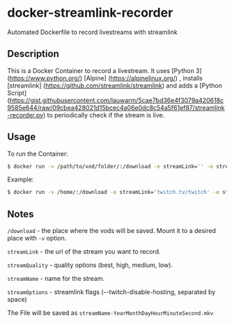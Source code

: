# docker-streamlink-recorder
Automated Dockerfile to record livestreams with streamlink

## Description
This is a Docker Container to record a livestream. It uses [Python 3] (https://www.python.org/) [Alpine] (https://alpinelinux.org/) , installs [streamlink] (https://github.com/streamlink/streamlink) and adds a [Python Script] (https://gist.githubusercontent.com/lauwarm/5cae7bd36e4f3079a420618c9585e644/raw/09cbea428021d15bcec4a06e0dc8c54a5f61ef87/streamlink-recorder.py) to periodically check if the stream is live.

## Usage
To run the Container:
```bash
$ docker run -v /path/to/vod/folder/:/download -e streamLink='' -e streamQuality='' -e streamName='' -e streamOptions='' lauwarm/streamlink-recorder
```

Example:
```bash
$ docker run -v /home/:/download -e streamLink='twitch.tv/twitch' -e streamQuality='best' -e streamName='twitch' -e streamOptions='--twitch-disable-hosting --twitch-oauth-token=XXXX' lauwarm/streamlink-recorder
```

## Notes

`/download` - the place where the vods will be saved. Mount it to a desired place with `-v` option.

`streamLink` - the url of the stream you want to record.

`streamQuality` - quality options (best, high, medium, low).

`streamName` - name for the stream.

`streamOptions` - streamlink flags (--twitch-disable-hosting, separated by space)

The File will be saved as `streamName-YearMonthDayHourMinuteSecond.mkv`
